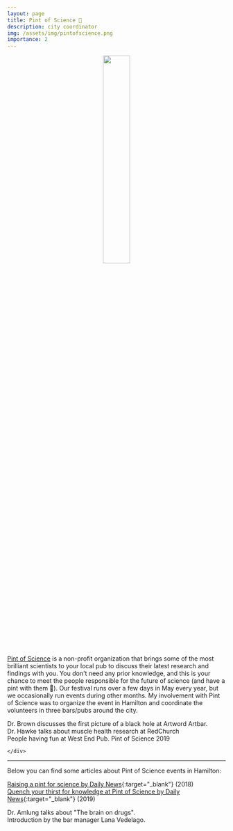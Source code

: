 ```yaml
---
layout: page
title: Pint of Science 🍺
description: city coordinator
img: /assets/img/pintofscience.png
importance: 2
---
```



<center>
	<img src="{{ site.baseurl }}/assets/img/pintofscience.png"  height="35%" width="35%">
</center>


<a href="https://pintofscience.com/" target="_href">Pint of Science</a> is a non-profit organization that brings some of the most brilliant scientists to your local pub to discuss their latest research and findings with you. You don't need any prior knowledge, and this is your chance to meet the people responsible for the future of science (and have a pint with them 🍻). Our festival runs over a few days in May every year, but we occasionally run events during other months. My involvement with Pint of Science was to organize the event in Hamilton and coordinate the volunteers in three bars/pubs around the city.


<div class="row justify-content-sm-center">
    <div class="col-sm mt-3 mt-md-0">
        <img class="img-fluid" src="{{ site.baseurl }}/assets/img/pint-3.jpg" alt="" title="Dr. Brown discusses the first picture of a black hole at Artword Artbar" data-zoomable=""/>
				<div class="caption">
				     Dr. Brown discusses the first picture of a black hole at Artword Artbar.
				</div>
    </div>
    <div class="col-sm mt-3 mt-md-0">
        <img class="img-fluid"  src="{{ site.baseurl }}/assets/img/pint-2.jpg" alt="" title="Dr. Hawke talks about muscle health research at RedChurch" data-zoomable=""/>
				<div class="caption">
				     Dr. Hawke talks about muscle health research at RedChurch
				</div>
    </div>
    <div class="col-sm mt-3 mt-md-0">
        <img class="img-fluid" src="{{ site.baseurl }}/assets/img/pint-4.jpg" alt="" title="People having fun at West End Pub" data-zoomable=""/>
				<div class="caption">
				   People having fun at West End Pub. Pint of Science 2019
				</div>

    </div>
</div>

---

Below you can find some articles about Pint of Science events in Hamilton:

<i class="far fa-newspaper"></i>
 [Raising a pint for science by Daily News](https://dailynews.mcmaster.ca/articles/raising-a-pint-for-science/){:target="\_blank"} (2018) <br>
<i class="far fa-newspaper"></i>
 [Quench your thirst for knowledge at Pint of Science by Daily News](https://dailynews.mcmaster.ca/articles/quench-your-thirst-for-knowledge-at-pint-of-science/){:target="\_blank"} (2019)


<div class="row justify-content-sm-center">
    <div class="col-sm-6 mt-3 mt-md-0">
        <img class="img-fluid" src="{{ site.baseurl }}/assets/img/pint-5.jpg" alt="" title="Dr. Amlung talks about 'The brain on drugs'" data-zoomable=""/>
				<div class="caption">
				     Dr. Amlung talks about "The brain on drugs".
				</div>
    </div>
    <div class="col-sm-6 mt-3 mt-md-0">
        <img class="img-fluid" src="{{ site.baseurl }}/assets/img/pint-1.jpg" alt="" title=" Introduction by the bar manager Lana Vedelago." data-zoomable=""/>
				<div class="caption">
						 Introduction by the bar manager Lana Vedelago.
				</div>
    </div>
</div>
